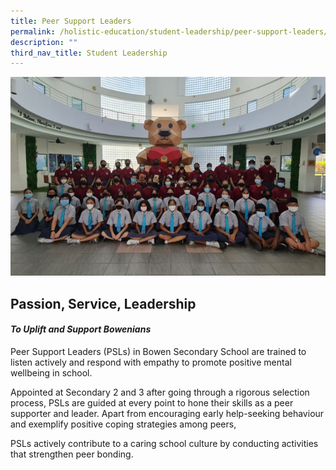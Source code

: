 ```yaml
---
title: Peer Support Leaders
permalink: /holistic-education/student-leadership/peer-support-leaders/
description: ""
third_nav_title: Student Leadership
---
```

![](/images/Holistic%20Education/Student%20Leadership/PSL.jpg)

## Passion, Service, Leadership 
#### *To Uplift and Support Bowenians*  
Peer Support Leaders (PSLs) in Bowen Secondary School are trained to listen actively and respond with empathy to promote positive mental wellbeing in school.  
  
Appointed at Secondary 2 and 3 after going through a rigorous selection process, PSLs are guided at every point to hone their skills as a peer supporter and leader. Apart from encouraging early help-seeking behaviour and exemplify positive coping strategies among peers,  
  
PSLs actively contribute to a caring school culture by conducting activities that strengthen peer bonding.